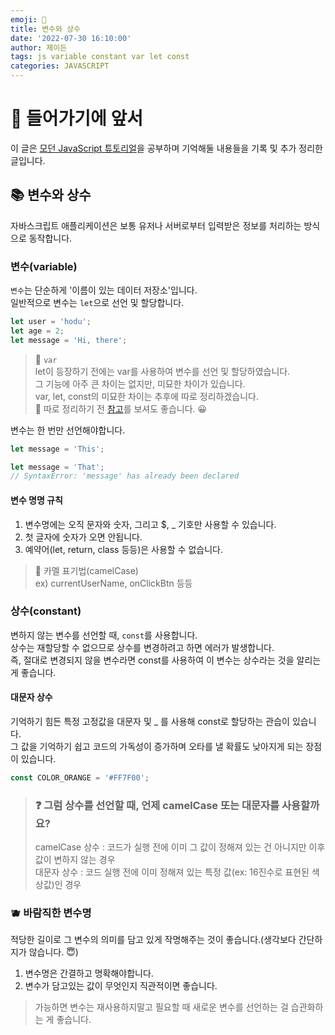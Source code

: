 ```yaml
---
emoji: 🍊
title: 변수와 상수
date: '2022-07-30 16:10:00'
author: 제이든
tags: js variable constant var let const
categories: JAVASCRIPT
---
```


# 🍍 들어가기에 앞서

이 글은 [모던 JavaScript 튜토리얼](https://ko.javascript.info/)을 공부하며 기억해둘 내용들을 기록 및 추가 정리한 글입니다.<br/>

## 📚 변수와 상수

자바스크립트 애플리케이션은 보통 유저나 서버로부터 입력받은 정보를 처리하는 방식으로 동작합니다.

### 변수(variable)

`변수`는 단순하게 '이름이 있는 데이터 저장소'입니다.<br/>
일반적으로 변수는 `let`으로 선언 및 할당합니다.

```js
let user = 'hodu';
let age = 2;
let message = 'Hi, there';
```

> 📝 `var`<br/>
> let이 등장하기 전에는 var를 사용하여 변수를 선언 및 할당하였습니다.<br/>
> 그 기능에 아주 큰 차이는 없지만, 미묘한 차이가 있습니다.<br/>
> var, let, const의 미묘한 차이는 추후에 따로 정리하겠습니다.<br/> 💮
> 따로 정리하기 전 [참고](https://ko.javascript.info/var)를 보셔도 좋습니다. 😀

변수는 한 번만 선언해야합니다.

```js
let message = 'This';

let message = 'That';
// SyntaxError: 'message' has already been declared
```

#### 변수 명명 규칙

1. 변수명에는 오직 문자와 숫자, 그리고 $, \_ 기호만 사용할 수 있습니다.
2. 첫 글자에 숫자가 오면 안됩니다.
3. 예약어(let, return, class 등등)은 사용할 수 없습니다.

> 🐫 카멜 표기법(camelCase)<br/>
> ex) currentUserName, onClickBtn 등등

### 상수(constant)

변하지 않는 변수를 선언할 때, `const`를 사용합니다.<br/>
상수는 재할당할 수 없으므로 상수를 변경하려고 하면 에러가 발생합니다.<br/>
즉, 절대로 변경되지 않을 변수라면 const를 사용하여 이 변수는 상수라는 것을 알리는 게 좋습니다.

#### 대문자 상수

기억하기 힘든 특정 고정값을 대문자 및 \_ 를 사용해 const로 할당하는 관습이 있습니다.<br/>
그 값을 기억하기 쉽고 코드의 가독성이 증가하며 오타를 낼 확률도 낮아지게 되는 장점이 있습니다.

```js
const COLOR_ORANGE = '#FF7F00';
```

> ### ❓ 그럼 상수를 선언할 때, 언제 camelCase 또는 대문자를 사용할까요?
>
> camelCase 상수 : 코드가 실행 전에 이미 그 값이 정해져 있는 건 아니지만 이후 값이 변하지 않는 경우<br/>
> 대문자 상수 : 코드 실행 전에 이미 정해져 있는 특정 값(ex: 16진수로 표현된 색상값)인 경우

### 🫐 바람직한 변수명

적당한 길이로 그 변수의 의미를 담고 있게 작명해주는 것이 좋습니다.(생각보다 간단하지가 않습니다. 😇)

1. 변수명은 간결하고 명확해야합니다.
2. 변수가 담고있는 값이 무엇인지 직관적이면 좋습니다.

> 가능하면 변수는 재사용하지말고 필요할 때 새로운 변수를 선언하는 걸 습관화하는 게 좋습니다.

```toc

```

